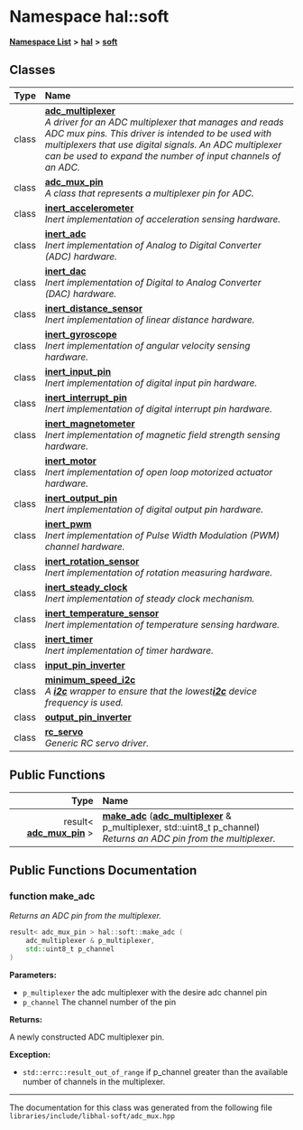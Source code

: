 

# Namespace hal::soft



[**Namespace List**](namespaces.md) **>** [**hal**](namespacehal.md) **>** [**soft**](namespacehal_1_1soft.md)




















## Classes

| Type | Name |
| ---: | :--- |
| class | [**adc\_multiplexer**](classhal_1_1soft_1_1adc__multiplexer.md) <br>_A driver for an ADC multiplexer that manages and reads ADC mux pins. This driver is intended to be used with multiplexers that use digital signals. An ADC multiplexer can be used to expand the number of input channels of an ADC._  |
| class | [**adc\_mux\_pin**](classhal_1_1soft_1_1adc__mux__pin.md) <br>_A class that represents a multiplexer pin for ADC._  |
| class | [**inert\_accelerometer**](classhal_1_1soft_1_1inert__accelerometer.md) <br>_Inert implementation of acceleration sensing hardware._  |
| class | [**inert\_adc**](classhal_1_1soft_1_1inert__adc.md) <br>_Inert implementation of Analog to Digital Converter (ADC) hardware._  |
| class | [**inert\_dac**](classhal_1_1soft_1_1inert__dac.md) <br>_Inert implementation of Digital to Analog Converter (DAC) hardware._  |
| class | [**inert\_distance\_sensor**](classhal_1_1soft_1_1inert__distance__sensor.md) <br>_Inert implementation of linear distance hardware._  |
| class | [**inert\_gyroscope**](classhal_1_1soft_1_1inert__gyroscope.md) <br>_Inert implementation of angular velocity sensing hardware._  |
| class | [**inert\_input\_pin**](classhal_1_1soft_1_1inert__input__pin.md) <br>_Inert implementation of digital input pin hardware._  |
| class | [**inert\_interrupt\_pin**](classhal_1_1soft_1_1inert__interrupt__pin.md) <br>_Inert implementation of digital interrupt pin hardware._  |
| class | [**inert\_magnetometer**](classhal_1_1soft_1_1inert__magnetometer.md) <br>_Inert implementation of magnetic field strength sensing hardware._  |
| class | [**inert\_motor**](classhal_1_1soft_1_1inert__motor.md) <br>_Inert implementation of open loop motorized actuator hardware._  |
| class | [**inert\_output\_pin**](classhal_1_1soft_1_1inert__output__pin.md) <br>_Inert implementation of digital output pin hardware._  |
| class | [**inert\_pwm**](classhal_1_1soft_1_1inert__pwm.md) <br>_Inert implementation of Pulse Width Modulation (PWM) channel hardware._  |
| class | [**inert\_rotation\_sensor**](classhal_1_1soft_1_1inert__rotation__sensor.md) <br>_Inert implementation of rotation measuring hardware._  |
| class | [**inert\_steady\_clock**](classhal_1_1soft_1_1inert__steady__clock.md) <br>_Inert implementation of steady clock mechanism._  |
| class | [**inert\_temperature\_sensor**](classhal_1_1soft_1_1inert__temperature__sensor.md) <br>_Inert implementation of temperature sensing hardware._  |
| class | [**inert\_timer**](classhal_1_1soft_1_1inert__timer.md) <br>_Inert implementation of timer hardware._  |
| class | [**input\_pin\_inverter**](classhal_1_1soft_1_1input__pin__inverter.md) <br> |
| class | [**minimum\_speed\_i2c**](classhal_1_1soft_1_1minimum__speed__i2c.md) <br>_A_ [_**i2c**_](classhal_1_1i2c.md) _wrapper to ensure that the lowest_[_**i2c**_](classhal_1_1i2c.md) _device frequency is used._ |
| class | [**output\_pin\_inverter**](classhal_1_1soft_1_1output__pin__inverter.md) <br> |
| class | [**rc\_servo**](classhal_1_1soft_1_1rc__servo.md) <br>_Generic RC servo driver._  |






















## Public Functions

| Type | Name |
| ---: | :--- |
|  result&lt; [**adc\_mux\_pin**](classhal_1_1soft_1_1adc__mux__pin.md) &gt; | [**make\_adc**](#function-make_adc) ([**adc\_multiplexer**](classhal_1_1soft_1_1adc__multiplexer.md) & p\_multiplexer, std::uint8\_t p\_channel) <br>_Returns an ADC pin from the multiplexer._  |




























## Public Functions Documentation




### function make\_adc 

_Returns an ADC pin from the multiplexer._ 
```C++
result< adc_mux_pin > hal::soft::make_adc (
    adc_multiplexer & p_multiplexer,
    std::uint8_t p_channel
) 
```





**Parameters:**


* `p_multiplexer` the adc multiplexer with the desire adc channel pin 
* `p_channel` The channel number of the pin 



**Returns:**

A newly constructed ADC multiplexer pin. 




**Exception:**


* `std::errc::result_out_of_range` if p\_channel greater than the available number of channels in the multiplexer. 




        

------------------------------
The documentation for this class was generated from the following file `libraries/include/libhal-soft/adc_mux.hpp`

